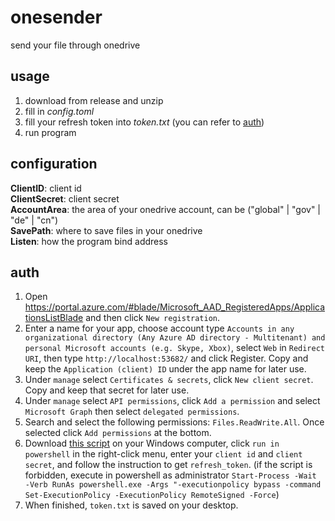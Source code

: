 # onesender

send your file through onedrive

## usage

1. download from release and unzip
2. fill in *config.toml*
3. fill your refresh token into *token.txt* (you can refer to [auth](#auth))
4. run program

## configuration

**ClientID**: client id  
**ClientSecret**: client secret  
**AccountArea**: the area of your onedrive account, can be ("global" | "gov" | "de" | "cn")  
**SavePath**: where to save files in your onedrive  
**Listen**: how the program bind address  

## auth

1. Open <https://portal.azure.com/#blade/Microsoft_AAD_RegisteredApps/ApplicationsListBlade> and then click `New registration`.
1. Enter a name for your app, choose account type `Accounts in any organizational directory (Any Azure AD directory - Multitenant) and personal Microsoft accounts (e.g. Skype, Xbox)`, select `Web` in `Redirect URI`, then type `http://localhost:53682/` and click Register. Copy and keep the `Application (client) ID` under the app name for later use.
1. Under `manage` select `Certificates & secrets`, click `New client secret`. Copy and keep that secret for later use.
1. Under `manage` select `API permissions`, click `Add a permission` and select `Microsoft Graph` then select `delegated permissions`.
1. Search and select the following permissions: `Files.ReadWrite.All`. Once selected click `Add permissions` at the bottom.
1. Download [this script](https://github.com/yuudi/onesender/raw/master/init.ps1) on your Windows computer, click `run in powershell` in the right-click menu, enter your `client id` and `client secret`, and follow the instruction to get `refresh_token`. (if the script is forbidden, execute in powershell as administrator `Start-Process -Wait -Verb RunAs powershell.exe -Args "-executionpolicy bypass -command Set-ExecutionPolicy -ExecutionPolicy RemoteSigned -Force`)
1. When finished, `token.txt` is saved on your desktop. 
